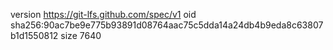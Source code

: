 version https://git-lfs.github.com/spec/v1
oid sha256:90ac7be9e775b93891d08764aac75c5dda14a24db4b9eda8c63807b1d1550812
size 7640
